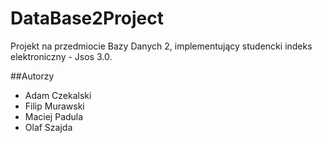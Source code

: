 # DataBase2Project
Projekt na przedmiocie Bazy Danych 2, implementujący studencki indeks elektroniczny - Jsos 3.0.

##Autorzy
- Adam Czekalski
- Filip Murawski
- Maciej Padula
- Olaf Szajda
